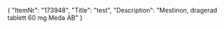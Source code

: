 {
  "ItemNr": "173948",
  "Title": "test",
  "Description": "Mestinon, dragerad tablett 60 mg Meda AB"
}